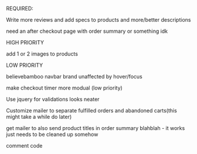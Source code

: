 
REQUIRED:

Write more reviews and add specs to products and more/better descriptions

need an after checkout page with order summary or something idk




HIGH PRIORITY

add 1 or 2 images to products



LOW PRIORITY

believebamboo navbar brand unaffected by hover/focus
 
make checkout timer more modual (low priority)

Use jquery for validations looks neater 

Customize mailer to separate fulfilled orders and abandoned carts(this might take a while do later)

get mailer to also send product titles in order summary blahblah
	- it works just needs to be cleaned up somehow

comment code
